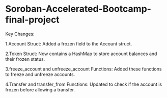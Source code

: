 # Soroban-Accelerated-Bootcamp-final-project
Key Changes:

1.Account Struct: Added a frozen field to the Account struct.

2.Token Struct: Now contains a HashMap to store account balances and their frozen status.

3.freeze_account and unfreeze_account Functions: Added these functions to freeze and unfreeze accounts.

4.Transfer and transfer_from Functions: Updated to check if the account is frozen before allowing a transfer.
